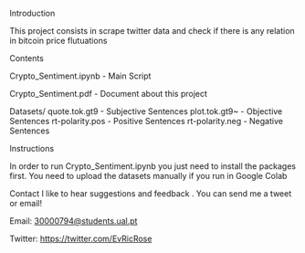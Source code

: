 Introduction

This project consists in scrape twitter data and check if there is any relation in bitcoin price flutuations

Contents 

Crypto_Sentiment.ipynb - Main Script

Crypto_Sentiment.pdf - Document about this project

Datasets/
        quote.tok.gt9 - Subjective Sentences
        plot.tok.gt9~ - Objective Sentences
        rt-polarity.pos - Positive Sentences
        rt-polarity.neg - Negative Sentences
        
        
Instructions

In order to run Crypto_Sentiment.ipynb you just need to install the packages first.
You need to upload the datasets manually if you run in Google Colab


Contact
I like to hear suggestions and feedback . You can send me a tweet or email!

Email:
30000794@students.ual.pt

Twitter:
https://twitter.com/EvRicRose



